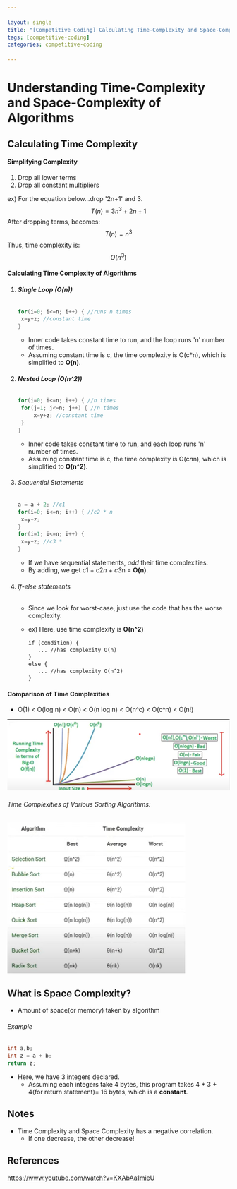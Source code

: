 ```yaml
---

layout: single
title: "[Competitive Coding] Calculating Time-Complexity and Space-Complexity of Algorithms"
tags: [competitive-coding]
categories: competitive-coding

---
```


# Understanding Time-Complexity and Space-Complexity of Algorithms

## Calculating Time Complexity

#### Simplifying Complexity

1. Drop all lower terms
2. Drop all constant multipliers

ex) For the equation below...drop '2n+1' and 3.
$$
T(n)=3n^3 +2n+1
$$
After dropping terms, becomes:
$$
T(n)=n^3
$$
Thus, time complexity is: 
$$
O(n^3)
$$

#### Calculating Time Complexity of Algorithms

1. ###### **Single Loop (O(n))**

   ```c++
   for(i=0; i<=n; i++) { //runs n times
   	x=y+z; //constant time
   }
   ```

   - Inner code takes constant time to run, and the loop runs 'n' number of times.
   - Assuming constant time is c, the time complexity is O(c*n), which is simplified to **O(n)**.

   

2. ###### **Nested Loop (O(n^2))**

   ```c++
   for(i=0; i<=n; i++) { //n times
   	for(j=1; j<=n; j++) { //n times
   		x=y+z; //constant time
   	}
   }
   ```

   - Inner code takes constant time to run, and each loop runs 'n' number of times.
   - Assuming constant time is c, the time complexity is O(c*n*n), which is simplified to **O(n^2)**.

3. ###### Sequential Statements

   ```c++
   a = a + 2; //c1
   for(i=0; i<=n; i++) { //c2 * n
   	x=y+z; 
   }
   for(i=1; i<=n; i++) { 
   	x=y+z; //c3 * 
   }
   ```

   - If we have sequential statements, *add* their time complexities.
   - By adding, we get c1 + c2*n + c3*n = **O(n)**.

4. ###### If-else statements

   - Since we look for worst-case, just use the code that has the worse complexity.

   - ex)  Here, use time complexity is **O(n^2)**

     ```
     if (condition) {
     	...	//has complexity O(n)
     }
     else {
     	...	//has complexity O(n^2)
     }
     ```



#### Comparison of Time Complexities

- O(1) < O(log n) < O(n) < O(n log n) < O(n^c) < O(c^n) < O(n!)

![image-20211201031447333](/images/2021-12-01-competitive-coding-2/image-20211201031447333.png)

###### Time Complexities of Various Sorting Algorithms:

![image-20211201031655832](/images/2021-12-01-competitive-coding-2/image-20211201031655832.png)



## What is Space Complexity?

- Amount of space(or memory) taken by algorithm

###### Example

```c++
int a,b;
int z = a + b;
return z;
```

- Here, we have 3 integers declared.
  - Assuming each integers take 4 bytes, this program takes 4 * 3 + 4(for return statement)= 16 bytes, which is a **constant**.

## Notes

- Time Complexity and Space Complexity has a negative correlation.
  - If one decrease, the other decrease!

## References

https://www.youtube.com/watch?v=KXAbAa1mieU